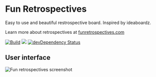 # Fun Retrospectives
Easy to use and beautiful restrospective board. Inspired by ideaboardz. 

Learn more about retrospectives at [funretrospectives.com](http://funretrospectives.com)

[![Build](https://snap-ci.com/glauberramos/fireideaz/branch/master/build_image)](https://snap-ci.com/glauberramos/fireideaz/branch/master)
<a href="https://codeclimate.com/github/glauberramos/fireideaz"><img src="https://codeclimate.com/github/glauberramos/fireideaz/badges/gpa.svg" /></a>&nbsp;[![devDependency Status](https://david-dm.org/glauberramos/fireideaz/dev-status.svg)](https://david-dm.org/glauberramos/fireideaz#info=devDependencies)


## User interface

![Fun retrospectives screenshot](http://i.imgur.com/iY1zc2Y.png)

